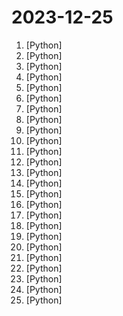 # 2023-12-25

1. [](https://github.comundefined "Dev tool that writes scalable apps from scratch while the developer oversees the implementation") [Python]
2. [](https://github.comundefined "AppAgent: Multimodal Agents as Smartphone Users, an LLM-based multimodal agent framework designed to operate smartphone apps.") [Python]
3. [](https://github.comundefined "StreamDiffusion: A Pipeline-Level Solution for Real-Time Interactive Generation") [Python]
4. [](https://github.comundefined "Unofficial Implementation of Animate Anyone") [Python]
5. [](https://github.comundefined "Focus on prompting and generating") [Python]
6. [](https://github.comundefined "A sound cloning tool with a web interface, using your voice or any sound to record audio / 一个带web界面的声音克隆工具，使用你的音色或任意声音来录制音频") [Python]
7. [](https://github.comundefined "A collective list of free APIs") [Python]
8. [](https://github.comundefined "Stable Diffusion web UI") [Python]
9. [](https://github.comundefined "OCR model for math that outputs LaTeX and markdown") [Python]
10. [](https://github.comundefined "Stanford DSPy: The framework for programming with foundation models") [Python]
11. [](https://github.comundefined "The most powerful and modular stable diffusion GUI with a graph/nodes interface.") [Python]
12. [](https://github.comundefined "pix2tex: Using a ViT to convert images of equations into LaTeX code.") [Python]
13. [](https://github.comundefined "Simple, minimal implementation of the Mamba SSM in one file of PyTorch.") [Python]
14. [](https://github.comundefined "DeepFaceLab is the leading software for creating deepfakes.") [Python]
15. [](https://github.comundefined "General technology for enabling AI capabilities w/ LLMs and MLLMs") [Python]
16. [](https://github.comundefined "Specify what you want it to build, the AI asks for clarification, and then builds it.") [Python]
17. [](https://github.comundefined "完全免费开源，基于 Requests 模块实现：TikTok 主页/视频/图集/原声；抖音主页/视频/图集/收藏/直播/原声/合集/评论/账号/搜索/热榜数据采集工具") [Python]
18. [](https://github.comundefined "Official implementation of `Splatter Image: Ultra-Fast Single-View 3D Reconstruction'") [Python]
19. [](https://github.comundefined "Polestar Api - Home Assistant Component") [Python]
20. [](https://github.comundefined "A library for generative social simulation") [Python]
21. [](https://github.comundefined "PIA, your Personalized Image Animator. Animate your images by text prompt, combing with Dreambooth, achieving stunning videos. PIA，你的个性化图像动画生成器，利用文本提示将图像变为奇妙的动画") [Python]
22. [](https://github.comundefined "") [Python]
23. [](https://github.comundefined "aider is AI pair programming in your terminal") [Python]
24. [](https://github.comundefined "Osintgram is a OSINT tool on Instagram. It offers an interactive shell to perform analysis on Instagram account of any users by its nickname") [Python]
25. [](https://github.comundefined "Build ChatGPT over your data, all with natural language") [Python]
